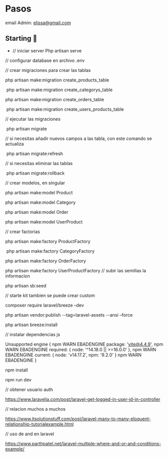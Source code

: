 # Pasos
email Admin: elissa@gmail.com

## Starting 🚀
* // iniciar server
Php artisan serve

//
configurar database en archivo .env

// crear migraciones para crear las tablas

php artisan make:migration create_products_table

 php artisan make:migration create_categorys_table

php artisan make:migration create_orders_table

 php artisan make:migration create_users_products_table

// ejecutar las migraciones

 php artisan migrate

// si necesitas añadir nuevos campos a las tabla, con este comando se actualiza

 php artisan migrate:refresh

// si necesitas eliminar las tablas

 php artisan migrate:rollback

// crear modelos, en singular

php artisan make:model Product

php artisan make:model Category

php artisan make:model Order

php artisan make:model UserProduct


// crear factorias

php artisan make:factory ProductFactory

 php artisan make:factory CategoryFactory

php artisan make:factory OrderFactory

php artisan make:factory UserProductFactory
// subir las semillas la informacion

php artisan sb:seed

// starte kit tambien se puede crear custom

composer require laravel/breeze –dev

php artisan vendor:publish --tag=laravel-assets --ansi –force

php artisan  breeze:install 

// instalar dependencias js

Unsupported engine {
npm WARN EBADENGINE   package: 'vite@4.4.9',
npm WARN EBADENGINE   required: { node: '^14.18.0 || >=16.0.0' },
npm WARN EBADENGINE   current: { node: 'v14.17.2', npm: '9.2.0' }
npm WARN EBADENGINE }

npm install

npm run dev


// obtener usuario auth

https://www.laravelia.com/post/laravel-get-logged-in-user-id-in-controller

// relacion muchos a muchos

https://www.itsolutionstuff.com/post/laravel-many-to-many-eloquent-relationship-tutorialexample.html

// uso de and en laravel

https://www.parthpatel.net/laravel-multiple-where-and-or-and-conditions-example/



